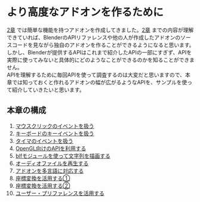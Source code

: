 <div id="ch_title_img_3"></div>

<div id="ch_title_text"></div>

# より高度なアドオンを作るために

<div id="ch_body"></div>

[2章](../chapter_02/SUMMARY.md) では簡単な機能を持つアドオンを作成してきました。[2章](../chapter_02/SUMMARY.md) までの内容が理解できていれば、BlenderのAPIリファレンスや他の人が作成したアドオンのソースコードを見ながら独自のアドオンを作ることができるようになると思います。しかし、Blenderが提供するAPIはこれまで紹介したAPIの一部にすぎず、APIを実際に使ってみないと具体的にどのようなことができるのかを知ることができません。  
APIを理解するために毎回APIを使って調査するのは大変だと思いますので、本章では知っておくと作れるアドオンの幅が広がるようなAPIを、サンプルを使って紹介していきたいと思います。


<div id="ch_toc_title"></div>

## 本章の構成

<div id="ch_toc"></div>

1. [マウスクリックのイベントを扱う](01_Handle_Mouse_Click_Event.md)
2. [キーボードのキーイベントを扱う](02_Handle_Keyboard_Key_Event.md)
3. [タイマのイベントを扱う](03_Handle_Timer_Event.md)
4. [OpenGL向けのAPIを利用する](04_Use_API_for_OpenGL.md)
5. [blfモジュールを使って文字列を描画する](05_Render_String_with_blf_Module.md)
6. [オーディオファイルを再生する](06_Play_Audio_File.md)
7. [アドオンを多言語に対応する](07_Multilingual_Support.md)
8. [座標変換を活用する①](08_Use_Coordinate_Transformation_1.md)
9. [座標変換を活用する②](09_Use_Coordinate_Transformation_2.md)
10. [ユーザー・プリファレンスを活用する](10_Use_User_Preference.md)
